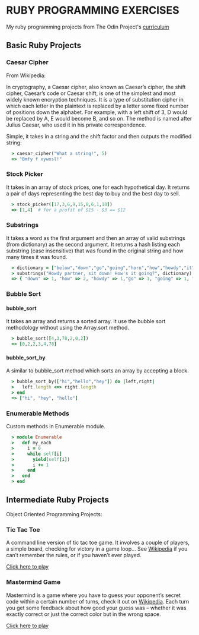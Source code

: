 # RUBY PROGRAMMING EXERCISES

My ruby programming projects from The Odin Project's [curriculum](https://www.theodinproject.com/courses/ruby-programming)

## Basic Ruby Projects

### Caesar Cipher

From Wikipedia:

In cryptography, a Caesar cipher, also known as Caesar’s cipher, the shift cipher, Caesar’s code or Caesar shift, is one of the simplest and most widely known encryption techniques. It is a type of substitution cipher in which each letter in the plaintext is replaced by a letter some fixed number of positions down the alphabet. For example, with a left shift of 3, D would be replaced by A, E would become B, and so on. The method is named after Julius Caesar, who used it in his private correspondence.

Simple, it takes in a string and the shift factor and then outputs the modified string:

```ruby
  > caesar_cipher("What a string!", 5)
  => "Bmfy f xywnsl!"
```

### Stock Picker

It takes in an array of stock prices, one for each hypothetical day. It returns a pair of days representing the best day to buy and the best day to sell.

```ruby
  > stock_picker([17,3,6,9,15,8,6,1,10])
  => [1,4]  # for a profit of $15 - $3 == $12
```

### Substrings

It takes a word as the first argument and then an array of valid substrings (from dictionary) as the second argument. It returns a hash listing each substring (case insensitive) that was found in the original string and how many times it was found.

```ruby
  > dictionary = ["below","down","go","going","horn","how","howdy","it","i","low","own","part","partner","sit"]
  > substrings("Howdy partner, sit down! How's it going?", dictionary)
  => { "down" => 1, "how" => 2, "howdy" => 1,"go" => 1, "going" => 1, "it" => 2, "i" => 3, "own" => 1,"part" => 1,"partner" => 1,"sit" => 1 }
```

### Bubble Sort

#### bubble_sort

It takes an array and returns a sorted array. It use the bubble sort methodology without using the Array.sort method.

```ruby
  > bubble_sort([4,3,78,2,0,2])
  => [0,2,2,3,4,78]
```

#### bubble_sort_by

A similar to bubble_sort method which sorts an array by accepting a block.

```ruby
  > bubble_sort_by(["hi","hello","hey"]) do |left,right|
  >   left.length <=> right.length
  > end
  => ["hi", "hey", "hello"]
```

### Enumerable Methods

Custom methods in Enumerable module.

```ruby
  > module Enumerable
  >   def my_each
  >     i = 0
  >     while self[i]
  >       yield(self[i])
  >       i += 1
  >     end
  >   end
  > end
```

## Intermediate Ruby Projects

Object Oriented Programming Projects:

### Tic Tac Toe

A command line version of tic tac toe game. It involves a couple of players, a simple board, checking for victory in a game loop…
See [Wikipedia](http://en.wikipedia.org/wiki/Tic-tac-toe) if you can’t remember the rules, or if you haven’t ever played.

[Click here to play](https://repl.it/@sarpisik/Tic-Tac-Toe-Game)

### Mastermind Game

Mastermind is a game where you have to guess your opponent’s secret code within a certain number of turns, check it out on [Wikipedia](<https://en.wikipedia.org/wiki/Mastermind_(board_game)>). Each turn you get some feedback about how good your guess was – whether it was exactly correct or just the correct color but in the wrong space.

[Click here to play](https://repl.it/@sarpisik/Mastermind-Game)
